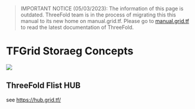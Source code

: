 > IMPORTANT NOTICE (05/03/2023): 
The information of this page is outdated. ThreeFold team is in the process of migrating this this manual to its new home on manual.grid.tf. Please go to [manual.grid.tf](https://manual.grid.tf/) to read the latest documentation of ThreeFold.

# TFGrid Storaeg Concepts

![](img/stfgrid3_storage_concepts_.jpg)


## ThreeFold Flist HUB

see https://hub.grid.tf/
